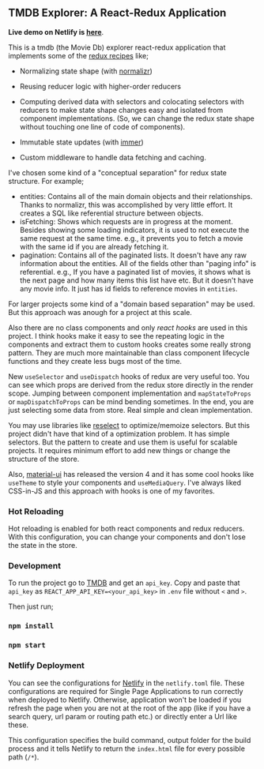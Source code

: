 ## TMDB Explorer: A React-Redux Application

**Live demo on Netlify is [here](https://tmdb-explorer.netlify.com/)**.

This is a tmdb (the Movie Db) explorer react-redux application that implements some of the [redux recipes](https://redux.js.org/recipes/recipe-index) like;

- Normalizing state shape (with [normalizr](https://github.com/paularmstrong/normalizr))

* Reusing reducer logic with higher-order reducers

- Computing derived data with selectors and colocating selectors with reducers to make state shape changes easy and isolated from component implementations. (So, we can change the redux state shape without touching one line of code of components).

* Immutable state updates (with [immer](https://github.com/immerjs/immer))

- Custom middleware to handle data fetching and caching.

I've chosen some kind of a "conceptual separation" for redux state structure. For example;

- entities: Contains all of the main domain objects and their relationships. Thanks to normalizr, this was accomplished by very little effort. It creates a SQL like referential structure between objects.
- isFetching: Shows which requests are in progress at the moment. Besides showing some loading indicators, it is used to not execute the same request at the same time. e.g., it prevents you to fetch a movie with the same id if you are already fetching it.
- pagination: Contains all of the paginated lists. It doesn't have any raw information about the entities. All of the fields other than "paging info" is referential. e.g., If you have a paginated list of movies, it shows what is the next page and how many items this list have etc. But it doesn't have any movie info. It just has id fields to reference movies in `entities`.

For larger projects some kind of a "domain based separation" may be used. But this approach was anough for a project at this scale.

Also there are no class components and only _react hooks_ are used in this project. I think hooks make it easy to see the repeating logic in the components and extract them to custom hooks creates some really strong pattern. They are much more maintainable than class component lifecycle functions and they create less bugs most of the time.

New `useSelector` and `useDispatch` hooks of redux are very useful too. You can see which props are derived from the redux store directly in the render scope. Jumping between component implementation and `mapStateToProps` or `mapDispatchToProps` can be mind bending sometimes. In the end, you are just selecting some data from store. Real simple and clean implementation.

You may use libraries like [reselect](https://github.com/reduxjs/reselect) to optimize/memoize selectors. But this project didn't have that kind of a optimization problem. It has simple selectors. But the pattern to create and use them is useful for scalable projects. It requires minimum effort to add new things or change the structure of the store.

Also, [material-ui](https://material-ui.com/) has released the version 4 and it has some cool hooks like `useTheme` to style your components and `useMediaQuery`. I've always liked CSS-in-JS and this approach with hooks is one of my favorites.

### Hot Reloading

Hot reloading is enabled for both react components and redux reducers. With this configuration, you can change your components and don't lose the state in the store.

### Development

To run the project go to [TMDB](https://developers.themoviedb.org/3) and get an `api_key`. Copy and paste that `api_key` as `REACT_APP_API_KEY=<your_api_key>` in `.env` file without `<` and `>`.

Then just run;

### `npm install`

### `npm start`

### Netlify Deployment

You can see the configurations for [Netlify](https://www.netlify.com/) in the `netlify.toml` file. These configurations are required for Single Page Applications to run correctly when deployed to Netlify. Otherwise, application won't be loaded if you refresh the page when you are not at the root of the app (like if you have a search query, url param or routing path etc.) or directly enter a Url like these.

This configuration specifies the build command, output folder for the build process and it tells Netlify to return the `index.html` file for every possible path (`/*`).
